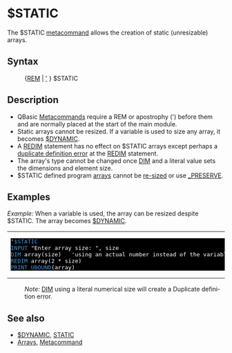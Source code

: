 <style>pre.codeide, pre.outputfixed, .outputcrt0 { background-color: #000 !important; color: #FFF !important; }</style><!DOCTYPE html>
<html class="client-nojs" dir="ltr" lang="en">
<head>
<title>$STATIC - QB64 Phoenix Edition Wiki</title>
</head>
<body class="mediawiki ltr sitedir-ltr mw-hide-empty-elt ns-0 ns-subject page-_STATIC rootpage-_STATIC skin-vector action-view skin-vector-legacy vector-feature-language-in-header-enabled vector-feature-language-in-main-page-header-disabled vector-feature-language-alert-in-sidebar-disabled vector-feature-sticky-header-disabled vector-feature-sticky-header-edit-disabled vector-feature-table-of-contents-disabled vector-feature-visual-enhancement-next-disabled">
<div class="mw-body" id="content" role="main">
<a id="top"></a>
<h1 class="firstHeading mw-first-heading" id="firstHeading"><span class="mw-page-title-main">$STATIC</span></h1>
<div class="vector-body" id="bodyContent">
<div class="mw-body-content mw-content-ltr" dir="ltr" id="mw-content-text" lang="en"><div class="mw-parser-output"><p>The <a class="mw-selflink selflink">$STATIC</a> <a href="Metacommand" title="Metacommand">metacommand</a> allows the creation of static (unresizable) arrays.
</p>
<h2><span class="mw-headline" id="Syntax">Syntax</span></h2>
<dl><dd>{<a href="REM" title="REM">REM</a> | <a href="Apostrophe" title="Apostrophe">'</a> } <a class="mw-selflink selflink">$STATIC</a></dd></dl>
<p>
</p>
<h2><span class="mw-headline" id="Description">Description</span></h2>
<ul><li>QBasic <a href="Metacommand" title="Metacommand">Metacommands</a> require a REM or apostrophy (') before them and are normally placed at the start of the main module.</li>
<li>Static arrays cannot be resized. If a variable is used to size any array, it becomes <a href="$DYNAMIC" title="$DYNAMIC">$DYNAMIC</a>.</li>
<li>A <a href="REDIM" title="REDIM">REDIM</a> statement has no effect on <a class="mw-selflink selflink">$STATIC</a> arrays except perhaps a <a href="ERROR_Codes" title="ERROR Codes">duplicate definition error</a> at the <a href="REDIM" title="REDIM">REDIM</a> statement.</li>
<li>The array's type cannot be changed once <a href="DIM" title="DIM">DIM</a> and a literal value sets the dimensions and element size.</li>
<li><a class="mw-selflink selflink">$STATIC</a> defined program <a href="Arrays" title="Arrays">arrays</a> cannot be <a href="REDIM" title="REDIM">re-sized</a> or use <a href="PRESERVE" title="PRESERVE">_PRESERVE</a>.</li></ul>
<p>
</p>
<h2><span class="mw-headline" id="Examples">Examples</span></h2>
<p><i>Example:</i> When a variable is used, the array can be resized despite $STATIC. The array becomes <a href="$DYNAMIC" title="$DYNAMIC">$DYNAMIC</a>.
</p>
<table cellpadding="15px" width="100%">
<tbody><tr>
<td><pre class="codeide">'<a class="mw-selflink selflink"><span style="color:#4593D8;">$STATIC</span></a>
<a href="INPUT" title="INPUT"><span style="color:#4593D8;">INPUT</span></a> "Enter array size: ", size
<a href="DIM" title="DIM"><span style="color:#4593D8;">DIM</span></a> array(size)   'using an actual number instead of the variable will create an error!
<a href="REDIM" title="REDIM"><span style="color:#4593D8;">REDIM</span></a> array(2 * size)
<a href="PRINT" title="PRINT"><span style="color:#4593D8;">PRINT</span></a> <a href="UBOUND" title="UBOUND"><span style="color:#4593D8;">UBOUND</span></a>(array)
</pre>
</td></tr></tbody></table>
<dl><dd><i>Note:</i> <a href="DIM" title="DIM">DIM</a> using a literal numerical size will create a Duplicate definition error.</dd></dl>
<p>
</p>
<h2><span class="mw-headline" id="See_also">See also</span></h2>
<ul><li><a href="$DYNAMIC" title="$DYNAMIC">$DYNAMIC</a>, <a href="STATIC" title="STATIC">STATIC</a></li>
<li><a href="Arrays" title="Arrays">Arrays</a>, <a href="Metacommand" title="Metacommand">Metacommand</a></li></ul>
<p>
</p>
<!-- 
NewPP limit report
Cached time: 20240715034015
Cache expiry: 86400
Reduced expiry: false
Complications: [show‐toc]
CPU time usage: 0.029 seconds
Real time usage: 0.041 seconds
Preprocessor visited node count: 62/1000000
Post‐expand include size: 958/2097152 bytes
Template argument size: 62/2097152 bytes
Highest expansion depth: 3/100
Expensive parser function count: 0/100
Unstrip recursion depth: 0/20
Unstrip post‐expand size: 0/5000000 bytes
-->
<!--
Transclusion expansion time report (%,ms,calls,template)
100.00%   24.831      1 -total
 22.65%    5.624      1 Template:PageDescription
 22.56%    5.601      6 Template:Cl
  9.91%    2.461      1 Template:CodeStart
  9.43%    2.342      1 Template:PageSyntax
  7.84%    1.946      1 Template:PageExamples
  7.84%    1.946      1 Template:CodeEnd
  7.71%    1.914      1 Template:PageNavigation
  7.21%    1.789      1 Template:PageSeeAlso
-->
<!-- Saved in parser cache with key qb64pnix_mw19894-mwmb_:pcache:idhash:298-0!canonical and timestamp 20240715034015 and revision id 5851.
 -->
</div>
</div>
</div>
</div>
</body>
</html>